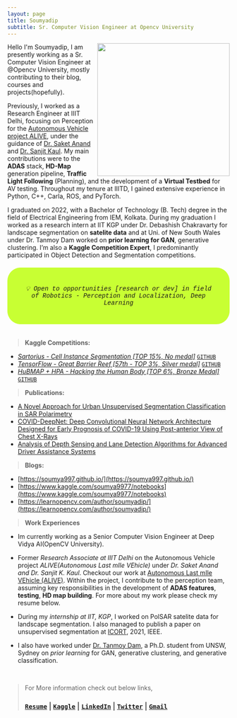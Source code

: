 ```yaml
---
layout: page
title: Soumyadip
subtitle: Sr. Computer Vision Engineer at Opencv University 
---
```



<img src="https://user-images.githubusercontent.com/54326088/224429766-55d5edd0-8a23-431f-b66e-d0084ff15dfa.jpg" width="300px" align="right">

Hello I'm Soumyadip, I am presently working as a Sr. Computer Vision Engineer at @Opencv University, mostly contributing to their blog, courses and projects(hopefully).

Previously, I worked as a Research Engineer at IIIT Delhi, focusing on Perception for the [Autonomous Vehicle project ALIVE](https://sites.google.com/iiitd.ac.in/iiitd-alive/home), under the guidance of [Dr. Saket Anand](https://www.iiitd.edu.in/~anands/index.html) and [Dr. Sanjit Kaul](https://sites.google.com/view/sanjitkkaul/). My main contributions were to the **ADAS** stack, **HD-Map** generation pipeline, **Traffic Light Following** (Planning), and the development of a **Virtual Testbed** for AV testing. Throughout my tenure at IIITD, I gained extensive experience in Python, C++, Carla, ROS, and PyTorch.

I graduated on 2022, with a Bachelor of Technology (B. Tech) degree in the field of Electrical Engineering from IEM, Kolkata. During my graduation I worked as a research intern at IIT KGP under Dr. Debashish Chakravarty for landscape segmentation on **satelite data** and at Uni. of New South Wales under Dr. Tanmoy Dam worked on **prior learning for GAN**, generative clustering. I’m also a **Kaggle Competition Expert**, I predominantly participated in Object Detection and Segmentation competitions. 



<h6 style="text-align:center; background-color:#C8FF33; padding:40px; border-radius: 30px; font-family: 'Courier New', Courier, monospace;">
💡 Open to opportunities [research or dev] in field of Robotics - Perception and Localization, Deep Learning
</h6>


> **Kaggle Competitions:**
-   [*Sartorius - Cell Instance Segmentation [TOP 15%, No medal]*](https://www.kaggle.com/c/sartorius-cell-instance-segmentation/leaderboard) [`GITHUB`](https://github.com/soumya997/kaggle-Sartorius-Experimentations)
-   [*TensorFlow - Great Barrier Reef [57th - TOP 3%, Silver medal]*](https://www.kaggle.com/c/tensorflow-great-barrier-reef/leaderboard) [`GITHUB`](https://github.com/soumya997/kaggle-GBR-Experimentations)
-   [*HuBMAP + HPA - Hacking the Human Body [TOP 6%, Bronze Medal]*](https://www.kaggle.com/competitions/hubmap-organ-segmentation/leaderboard) [`GITHUB`](https://github.com/soumya997/HPA-HuBMAP-kaggle-solution)

> **Publications:**
-   [A Novel Approach for Urban Unsupervised Segmentation Classification in SAR Polarimetry](https://ieeexplore.ieee.org/document/9581380)
-   [COVID-DeepNet: Deep Convolutional Neural Network Architecture Designed for Early Prognosis of COVID-19 Using Post-anterior View of Chest X-Rays](https://link.springer.com/chapter/10.1007/978-981-19-1657-1_5)
- [Analysis of Depth Sensing and Lane Detection Algorithms for Advanced Driver Assistance Systems](https://link.springer.com/chapter/10.1007/978-3-031-25194-8_4)

> **Blogs:**
-   [https://soumya997.github.io/](https://soumya997.github.io/)
-  [https://www.kaggle.com/soumya9977/notebooks](https://www.kaggle.com/soumya9977/notebooks)
-  [https://learnopencv.com/author/soumyadip/](https://learnopencv.com/author/soumyadip/)


> **Work Experiences**

- Im currently working as a Senior Computer Vision Engineer at Deep Vidya AI(OpenCV University).
- Former *Research Associate at IIIT Delhi* on the Autonomous Vehicle project *ALIVE(Autonomous Last mIle VEhicle)* under _Dr. Saket Anand and Dr. Sanjit K. Kaul_. Checkout our work at [Autonomous Last mIle VEhicle (ALIVE)](https://sites.google.com/iiitd.ac.in/iiitd-alive/home). Within the project, I contribute to the perception team, assuming key responsibilities in the development of **ADAS features**, **testing**, **HD map building**. For more about my work please check my resume below.


- During my *internship at IIT, KGP*, I worked on PolSAR satelite data for landscape segmentation. I also managed to publish a paper on unsupervised segmentation at [ICORT](https://www.drdo.gov.in/icort-21), 2021, IEEE. 

- I also have worked under [Dr. Tanmoy Dam](https://www.linkedin.com/in/tanmoy-dam-190ba534/), a Ph.D. student from UNSW, Sydney on *prior learning* for GAN, generative clustering, and generative classification. 

<br>

> For More information check out below links, 
> ### [`Resume`](https://drive.google.com/file/d/1KwIJePm4SJ8pRTDsCvUPbSjVrGYklTbW/view?usp=share_link) |  [`Kaggle`](https://www.kaggle.com/soumya9977)  |  [`LinkedIn`](https://www.linkedin.com/in/soumyadip-sarkar/)  |  [`Twitter`](https://twitter.com/somuSan_)  | [`Gmail`](mailto:soumya997.sarkar@gmail.com)
